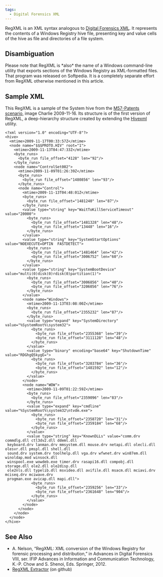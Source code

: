 ```yaml
---
tags:
  - Digital Forensics XML
---
```

RegXML is an XML syntax analogous to [Digital Forensics XML](digital_forensics_xml_schema.md).
It represents the contents of a Windows Registry hive file, presenting key and
value cells of the hive as file and directories of a file system.

## Disambiguation

Please note that RegXML is \*also\* the name of a Windows command-line
utility that exports sections of the Windows Registry as XML-formatted
files. That program was released on Softpedia. It is a completely
separate effort from RegXML otherwise mentioned in this article.

## Sample XML

This RegXML is a sample of the System hive from the [M57-Patents
scenario](https://digitalcorpora.org/corpora/scenarios/m57-patents-scenario/),
image Charlie 2009-11-16. Its structure is of the first version of
RegXML, a deep-hierarchy structure created by extending the
[Hivexml](https://libguestfs.org/hivexml.1.html) utility.

    <?xml version="1.0" encoding="UTF-8"?>
    <hive>
      <mtime>2009-11-17T00:33:57Z</mtime>
      <node name="$$$PROTO.HIV" root="1">
        <mtime>2009-11-13T04:47:33Z</mtime>
        <byte_runs>
          <byte_run file_offset="4128" len="92"/>
        </byte_runs>
        <node name="ControlSet002">
          <mtime>2009-11-09T01:26:39Z</mtime>
          <byte_runs>
            <byte_run file_offset="1480856" len="93"/>
          </byte_runs>
          <node name="Control">
            <mtime>2009-11-13T04:48:01Z</mtime>
            <byte_runs>
              <byte_run file_offset="1481240" len="87"/>
            </byte_runs>
            <value type="string" key="WaitToKillServiceTimeout" value="20000">
              <byte_runs>
                <byte_run file_offset="1481328" len="48"/>
                <byte_run file_offset="13448" len="16"/>
              </byte_runs>
            </value>
            <value type="string" key="SystemStartOptions" value="NOEXECUTE=OPTIN  FASTDETECT">
              <byte_runs>
                <byte_run file_offset="1481464" len="42"/>
                <byte_run file_offset="3006752" len="60"/>
              </byte_runs>
            </value>
            <value type="string" key="SystemBootDevice" value="multi(0)disk(0)rdisk(0)partition(1)">
              <byte_runs>
                <byte_run file_offset="3006856" len="40"/>
                <byte_run file_offset="3206056" len="76"/>
              </byte_runs>
            </value>
            <node name="Windows">
              <mtime>2009-11-13T03:08:00Z</mtime>
              <byte_runs>
                <byte_run file_offset="2355232" len="87"/>
              </byte_runs>
              <value type="expand" key="SystemDirectory" value="%SystemRoot%\system32">
                <byte_runs>
                  <byte_run file_offset="2355368" len="39"/>
                  <byte_run file_offset="3111128" len="48"/>
                </byte_runs>
              </value>
              <value type="binary" encoding="base64" key="ShutdownTime" value="RDGhgQ5kygE=">
                <byte_runs>
                  <byte_run file_offset="3203784" len="36"/>
                  <byte_run file_offset="1481592" len="12"/>
                </byte_runs>
              </value>
            </node>
            <node name="WOW">
              <mtime>2009-11-09T01:22:59Z</mtime>
              <byte_runs>
                <byte_run file_offset="2359096" len="83"/>
              </byte_runs>
              <value type="expand" key="cmdline" value="%SystemRoot%\system32\ntvdm.exe">
                <byte_runs>
                  <byte_run file_offset="2358720" len="31"/>
                  <byte_run file_offset="2359184" len="68"/>
                </byte_runs>
              </value>
              <value type="string" key="KnownDLLs" value="comm.drv commdlg.dll ctl3dv2.dll ddeml.dll
     keyboard.drv lanman.drv mmsystem.dll mouse.drv netapi.dll olecli.dll olesvr.dll pmspl.dll shell.dll
     sound.drv system.drv toolhelp.dll vga.drv wfwnet.drv win87em.dll winoldap.mod winsock.dll
     winspool.exe wowdeb.exe timer.drv rasapi16.dll compobj.dll storage.dll ole2.dll ole2disp.dll
     ole2nls.dll typelib.dll msvideo.dll avifile.dll msacm.dll mciavi.drv mciseq.drv mciwave.drv
     progman.exe avicap.dll mapi.dll">
                <byte_runs>
                  <byte_run file_offset="2359256" len="33"/>
                  <byte_run file_offset="2361648" len="904"/>
                </byte_runs>
              </value>
            </node>
          </node>
        </node>
      </node>
    </hive>

## See Also

- A. Nelson, “RegXML: XML conversion of the Windows Registry for
  forensic processing and distribution,” in Advances in Digital
  Forensics VIII, ser. IFIP Advances in Information and Communication
  Technology, K.-P. Chow and S. Shenoi, Eds. Springer, 2012.
- [RegXML Extractor](https://github.com/ajnelson/regxml_extractor) (on
  github)
